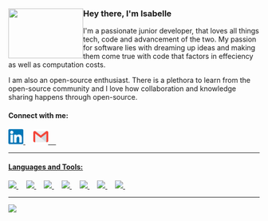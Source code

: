 ### Hey there, I'm Isabelle <img align="left" width="150" height="100" src="https://media.giphy.com/media/qme8EofJpebsnSDeyB/giphy.gif">

I'm a passionate junior developer, that loves all things tech, code and advancement of the two. My passion for software lies with dreaming up ideas and making them come true with code that factors in effeciency as well as computation costs.

I am also an open-source enthusiast. There is a plethora to learn from the open-source community and I love how collaboration and knowledge sharing happens through open-source. 

#### Connect with me:
<p align="left"> 
  <a href="https://www.linkedin.com/in/isabelle-villasenor/" target="_blank" rel="noopener noreferrer">
    <img src="https://github.com/chandan-reddy-k/chandan-reddy-k/blob/master/assets/linkedin.svg" width="30px" alt="LinkedIn">
  </a>
  &nbsp; &nbsp;
  <a href="mailto:villasenori@outlook.com">
    <img alt='ealt='' mail me!' src="https://github.com/chandan-reddy-k/chandan-reddy-k/blob/master/assets/gmail.svg" width="30px" alt="email"
  </a>
  &nbsp; &nbsp;
</p>
 
---

#### Languages and Tools:
<p align="left">
  <a href="https://www.ruby-lang.org/en/documentation/">
    <img src="https://i.ibb.co/Ntky41m/ruby.png" width="20">
  </a>
  &nbsp; &nbsp;
  <a href="https://docs.microsoft.com/en-us/sql/sql-server/?view=sql-server-ver15">
    <img src="https://i.ibb.co/BgnrYDJ/SQL.png" width="35">
  </a>  
  &nbsp; &nbsp;
  <a href="https://graphql.org/code/">
    <img src="https://i.ibb.co/9Z0hZ7h/graphql.png" width="20">
  </a>  
  &nbsp; &nbsp;
  <a href="https://guides.rubyonrails.org/">
    <img src="https://i.ibb.co/v3F7P8R/rails.png" width="25">
  </a>  
  &nbsp; &nbsp;
  <a href="https://getbootstrap.com/docs/4.1/getting-started/introduction/">
    <img src="https://i.ibb.co/TTP45pm/bootstrap.png" width="25">
  </a>
  &nbsp; &nbsp;
  <a href="https://www.postgresql.org/docs/">
    <img src="https://i.ibb.co/MB9vrY4/postgresql.png" width="25">
  </a>
  &nbsp; &nbsp;
  <a href="https://git-scm.com/docs/git">
    <img src="https://i.ibb.co/5TktZhc/pngwing-com-7.png" width="25">
  </a>
  &nbsp; &nbsp;
</p>

---

<img align="left" src="https://github-readme-stats.vercel.app/api?username=isabellevillasenor&show_icons=true&hide_border=true&theme=material-gradient&bg_color=0,ee9797,9198e5&title_color=ffffff&text_color=676767">
<!--
**isabellevillasenor/isabellevillasenor** is a ✨ _special_ ✨ repository because its `README.md` (this file) appears on your GitHub profile.

Here are some ideas to get you started:

- 🔭 I’m currently working on ...
- 🌱 I’m currently learning ...
- 👯 I’m looking to collaborate on ...
- 🤔 I’m looking for help with ...
- 💬 Ask me about ...
- 📫 How to reach me: ...
- 😄 Pronouns: ...
- ⚡ Fun fact: ...
-->
